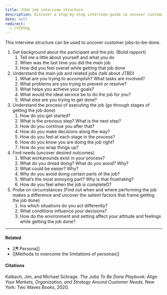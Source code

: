 ```yaml
---
title: Jtbd job interview structure
description: Discover a step-by-step interview guide to uncover customer jobs-to-be-done, including how to explore tasks, needs, feelings, and circumstances for better product and service insights.
date: null
redirect:
  - /YZVVUg
---
```


This interview structure can be used to uncover customer jobs-to-be-done.

1.  Get background about the participant and the job. (Build rapport)
    1.  Tell me a little about yourself and what you do
    2.  When was the last time you did the main job
    3.  How did you feel overall while getting that job done
2.  Understand the main job and related jobs (talk about JTBD)
    1.  What are you trying to accomplish? What tasks are involved?
    2.  What problems are you trying to prevent or resolve? 
    3.  What helps you achieve your goals?
    4.  What would the ideal service be to do the job for you?
    5.  What else are you trying to get done?
3.  Understand the process of executing the job (go through stages of getting the job done)
    1.  How do you get started?
    2.  What is the previous step? What is the next step? 
    3.  How do you continue you after that? 
    4.  How do you make decisions along the way?
    5.  How do you feel at each stage in the process? 
    6.  How do you know you are doing the job right? 
    7.  How do you wrap things up? 
4.  Find needs (uncover desired outcomes) 
    1.  What workarounds exist in your process?
    2.  What do you dread doing? What do you avoid? Why?
    3.  What could be easier? Why?
    4.  Why do you avoid doing certain parts of the job? 
    5.  What’s the most annoying part? Why is that frustrating? 
    6.  How do you feel when the job is completeD?
5.  Probe on circumstances (Find out when and where performing the job makes a difference and uncover the salient factors that frame getting the job done)
    1.  Ins which situations do you act differently?
    2.  What conditions influence your decisions?
    3.  How do the environment and setting affect your attitude and feelings while getting the job done?  

---

#### Related

- [[¶ Persona]]
- [[Methods to overcome the limitations of personas]]

#### Citations

Kalbach, Jim, and Michael Schrage. _The Jobs To Be Done Playbook: Align Your Markets, Organization, and Strategy Around Customer Needs_. New York: Two Waves Books, 2020.

